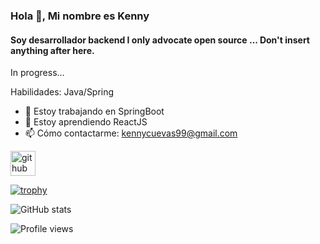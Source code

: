 ### Hola 👋, Mi nombre es Kenny
#### Soy desarrollador backend I only advocate open source ... Don't insert anything after here.
In progress...

Habilidades: Java/Spring

- 🔭 Estoy trabajando en SpringBoot 
- 🌱 Estoy aprendiendo ReactJS 
- 📫 Cómo contactarme: kennycuevas99@gmail.com 


[<img src='https://cdn.jsdelivr.net/npm/simple-icons@3.0.1/icons/github.svg' alt='github' height='40'>](https://github.com/KenCuevas)  

[![trophy](https://github-profile-trophy.vercel.app/?username=KenCuevas)](https://github.com/ryo-ma/github-profile-trophy)

![GitHub stats](https://github-readme-stats.vercel.app/api?username=KenCuevas&show_icons=true)  

![Profile views](https://gpvc.arturio.dev/KenCuevas)  
